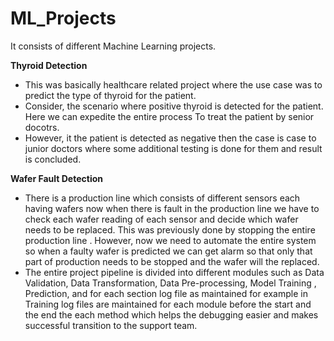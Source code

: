 # ML_Projects

It consists of different Machine Learning projects.

**Thyroid Detection**

- This was basically healthcare related project where the use case was to predict the type of thyroid for the patient.
- Consider, the scenario where  positive thyroid is detected for the patient. Here we can expedite the entire process
To treat the patient by senior docotrs.
- However, it the patient is detected as negative  then the case is case to junior doctors where some additional testing is done for them and result is concluded.

**Wafer Fault Detection**

 - There is a production line which consists of different sensors each having wafers now when there is fault in the production line we have to check each wafer reading of each sensor and decide which wafer needs to be replaced. This was previously done by stopping the entire production line . However, now we need to automate the entire system so when a faulty wafer is predicted we can get alarm so that only that part of production needs to be stopped and the wafer will the replaced.
- The entire project pipeline is divided into different modules such as Data Validation, Data Transformation, Data Pre-processing, Model Training , Prediction, and for each section log file as maintained for example in Training log files are maintained  for each module before the start and the end the each method which helps the debugging easier and makes successful transition to the support team.


